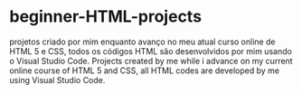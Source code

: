 # beginner-HTML-projects
projetos criado por mim enquanto avanço no meu atual curso online de HTML 5 e CSS, todos os códigos HTML são desenvolvidos por mim usando o Visual Studio Code.
Projects created by me while i advance on my current online course of HTML 5 and CSS, all HTML codes are developed by me using Visual Studio Code.
